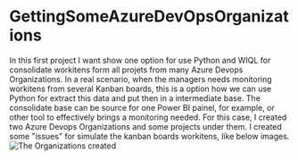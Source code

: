 # GettingSomeAzureDevOpsOrganizations
In this first project I want show one option for use Python and WIQL for consolidate workitens form all projets from many Azure Devops Organizations.
In a real scenario, when the managers needs monitoring workitens from several Kanban boards, this is a option  how we can use Python for extract this data and put then in a intermediate base. 
The consolidate base can be source for one Power BI painel, for example, or other tool to effectively brings a monitoring needed.
For this case, I created two Azure Devops Organizations and some projects under them. I created some "issues" for simulate the kanban boards workitens, like below images.
![The Organizations created]()

